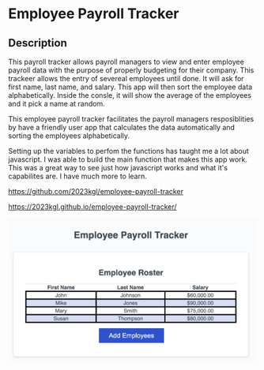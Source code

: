 # Employee Payroll Tracker

## Description
This payroll tracker allows payroll managers to view and enter employee payroll data with the purpose of properly budgeting for their company.
This trackeer allows the entry of severeal employees until done. It will ask for first name, last name, and salary. This app will then sort the employee data alphabetically. Inside the consle, it will show the average of the employees and it pick a name at random.

This employee payroll tracker facilitates the payroll managers resposiblities by have a friendly user app that calculates the data automatically and sorting the employees alphabetically.

Setting up the variables to perfom the functions has taught me a lot about javascript. I was able to build the main function that makes this app work. This was a great way to see just how javascript works and what it's capabilites are. I have much more to learn.

https://github.com/2023kgl/employee-payroll-tracker

https://2023kgl.github.io/employee-payroll-tracker/


![Employee Payroll Tracker Sample](./Assest/images/image.png)



